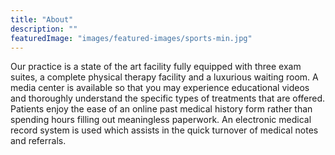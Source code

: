 ```yaml
---
title: "About"
description: ""
featuredImage: "images/featured-images/sports-min.jpg"
---
```

Our practice is a state of the art facility fully equipped with three exam suites, a complete physical therapy facility and a luxurious waiting room. A 
media center is available so that you may experience educational videos and thoroughly 
understand the specific types of treatments that are offered. Patients enjoy the ease of 
an online past medical history form rather than spending hours filling out meaningless 
paperwork. An electronic medical record system is used which assists in the quick 
turnover of medical notes and referrals.
